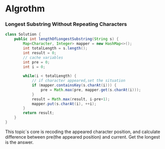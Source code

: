# Algrothm 
### Longest Substring Without Repeating Characters

```java
class Solution {
    public int lengthOfLongestSubstring(String s) {
        Map<Character, Integer> mapper = new HashMap<>();
        int totalLength = s.length();
        int result = 0;
        // cache variables
        int pre = 0;
        int i = 0;
        
        while(i < totalLength) {
            // if character appeared,set the situation
            if (mapper.containsKey(s.charAt(i))) {
                pre = Math.max(pre, mapper.get(s.charAt(i)));
            }
            result = Math.max(result, i-pre+1);
            mapper.put(s.charAt(i), ++i);
        }
        return result;
    }
}

```
This topic`s core is recoding the appeared character position, and calculate difference between pre(the appeared position) and current. Get the longest is the answer.
